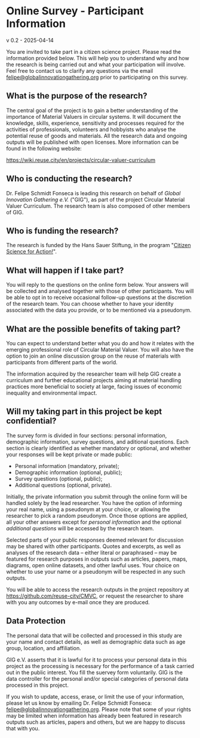 # Online Survey - Participant Information

v 0.2 - 2025-04-14

You are invited to take part in a citizen science project. Please read the information provided below. This will help you to understand why and how the research is being carried out and what your participation will involve. Feel free to contact us to clarify any questions via the email felipe@globalinnovationgathering.org prior to participating on this survey.

## What is the purpose of the research?

The central goal of the project is to gain a better understanding of the importance of Material Valuers in circular systems. It will document the knowledge, skills, experience, sensitivity and processes required for the activities of professionals, volunteers and hobbyists who analyse the potential reuse of goods and materials. All the research data and ongoing outputs will be published with open licenses. More information can be found in the following website:

https://wiki.reuse.city/en/projects/circular-valuer-curriculum

## Who is conducting the research?

Dr. Felipe Schmidt Fonseca is leading this research on behalf of *Global Innovation Gathering e.V.* ("GIG"), as part of the project Circular Material Valuer Curriculum. The research team is also composed of other members of GIG.

## Who is funding the research?

The research is funded by the Hans Sauer Stiftung, in the program "[Citizen Science for Action!](https://www.hanssauerstiftung.de/forderprogramm/2024-2025/)".																									


## What will happen if I take part?

You will reply to the questions on the online form below. Your answers will be collected and analysed together with those of other participants. You will be able to opt in to receive occasional follow-up questions at the discretion of the research team. You can choose whether to have your identity associated with the data you provide, or to be mentioned via a pseudonym.

## What are the possible benefits of taking part?

You can expect to understand better what you do and how it relates with the emerging professional role of Circular Material Valuer. You will also have the option to join an online discussion group on the reuse of materials with participants from different parts of the world.

The information acquired by the researcher team will help GIG create a curriculum and further educational projects aiming at material handling practices more beneficial to society at large, facing issues of economic inequality and environmental impact.

## Will my taking part in this project be kept confidential?


The survey form is divided in four sections: personal information, demographic information, survey questions, and aditional questions. Each section is clearly identified as whether mandatory or optional, and whether your responses will be kept private or made public:

- Personal information (mandatory, private);
- Demographic information (optional, public);
- Survey questions (optional, public);
- Additional questions (optional, private).

Initially, the private information you submit through the online form will be handled solely by the lead researcher. You have the option of informing your real name, using a pseudonym at your choice, or allowing the researcher to pick a random pseudonym. Once those options are applied, all your other answers except for *personal information* and the optional *additional questions* will be accessed by the research team.

Selected parts of your public responses deemed relevant for discussion may be shared with other participants. Quotes and excerpts, as well as analyses of the research data – either literal or paraphrased – may be featured for research purposes in outputs such as articles, papers, maps, diagrams, open online datasets, and other lawful uses. Your choice on whether to use your name or a pseudonym will be respected in any such outputs.

You will be able to access the research outputs in the project repository at https://github.com/reuse-city/CMVC, or request the researcher to share with you any outcomes by e-mail once they are produced.

## Data Protection

The personal data that will be collected and processed in this study are your name and contact details, as well as demographic data such as age group, location, and affiliation.

GIG e.V. asserts that it is lawful for it to process your personal data in this project as the processing is necessary for the performance of a task carried out in the public interest. You fill the suervey form voluntarily. GIG is the data controller for the personal and/or special categories of personal data processed in this project.

If you wish to update, access, erase, or limit the use of your information, please let us know by emailing Dr. Felipe Schmidt Fonseca: felipe@globalinnovationgathering.org. Please note that some of your rights may be limited when information has already been featured in research outputs such as articles, papers and others, but we are happy to discuss that with you.